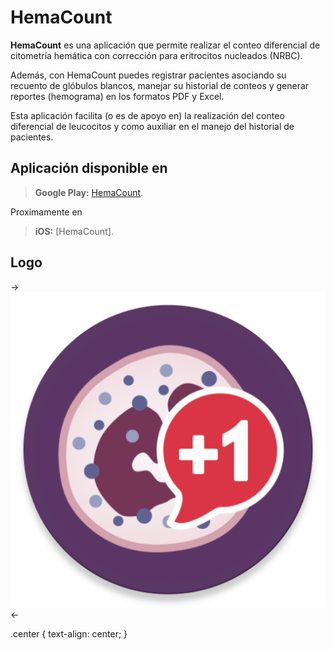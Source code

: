 # HemaCount
**HemaCount** es una aplicación que permite realizar el conteo diferencial de citometría hemática con corrección para eritrocitos nucleados (NRBC).

Además, con HemaCount puedes registrar pacientes asociando su recuento de glóbulos blancos, manejar su historial de conteos y generar reportes (hemograma) en los formatos PDF y Excel.

Esta aplicación facilita (o es de apoyo en) la realización del conteo diferencial de leucocitos y como auxiliar en el manejo del historial de pacientes.

## Aplicación disponible en
> **Google Play:** [HemaCount](https://play.google.com/store/apps/details?id=mx.com.sousystems.hemacount).

Proximamente en 

> **iOS:** [HemaCount].

## Logo
-> ![HemaCount](logo-hemacount.png) <-

.center {
  text-align: center;
}